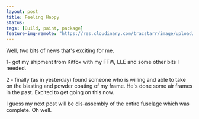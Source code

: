 ```yaml
---
layout: post
title: Feeling Happy
status: 
tags: [Build, paint, package]
feature-img-remote: "https://res.cloudinary.com/tracstarr/image/upload/v1538498767/Kitfox/5_DeliveryFromKitfox/20180608_142804.jpg"
---
```

Well, two bits of news that's exciting for me. 

1- got my shipment from Kitfox with my FFW, LLE and some other bits I needed.

2 - finally (as in yesterday) found someone who is willing and able to take on the blasting and powder coating of my frame. He's done some air frames in the past. Excited to get going on this now. 

I guess my next post will be dis-assembly of the entire fuselage which was complete. Oh well.